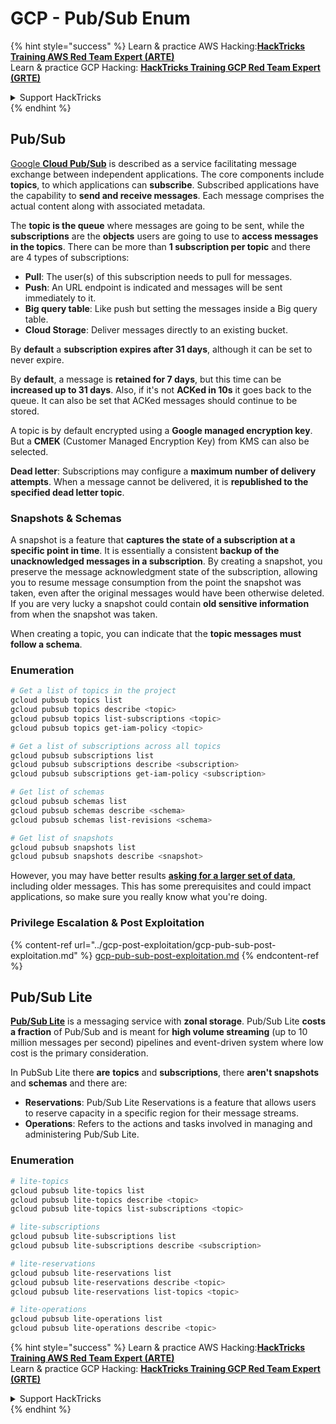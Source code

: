 # GCP - Pub/Sub Enum

{% hint style="success" %}
Learn & practice AWS Hacking:<img src="../../../.gitbook/assets/image (1) (1) (1).png" alt="" data-size="line">[**HackTricks Training AWS Red Team Expert (ARTE)**](https://training.hacktricks.xyz/courses/arte)<img src="../../../.gitbook/assets/image (1) (1) (1).png" alt="" data-size="line">\
Learn & practice GCP Hacking: <img src="../../../.gitbook/assets/image (2).png" alt="" data-size="line">[**HackTricks Training GCP Red Team Expert (GRTE)**<img src="../../../.gitbook/assets/image (2).png" alt="" data-size="line">](https://training.hacktricks.xyz/courses/grte)

<details>

<summary>Support HackTricks</summary>

* Check the [**subscription plans**](https://github.com/sponsors/carlospolop)!
* **Join the** 💬 [**Discord group**](https://discord.gg/hRep4RUj7f) or the [**telegram group**](https://t.me/peass) or **follow** us on **Twitter** 🐦 [**@hacktricks\_live**](https://twitter.com/hacktricks_live)**.**
* **Share hacking tricks by submitting PRs to the** [**HackTricks**](https://github.com/carlospolop/hacktricks) and [**HackTricks Cloud**](https://github.com/carlospolop/hacktricks-cloud) github repos.

</details>
{% endhint %}

## Pub/Sub <a href="#reviewing-cloud-pubsub" id="reviewing-cloud-pubsub"></a>

[Google **Cloud Pub/Sub**](https://cloud.google.com/pubsub/) is described as a service facilitating message exchange between independent applications. The core components include **topics**, to which applications can **subscribe**. Subscribed applications have the capability to **send and receive messages**. Each message comprises the actual content along with associated metadata.

The **topic is the queue** where messages are going to be sent, while the **subscriptions** are the **objects** users are going to use to **access messages in the topics**. There can be more than **1 subscription per topic** and there are 4 types of subscriptions:

* **Pull**: The user(s) of this subscription needs to pull for messages.
* **Push**: An URL endpoint is indicated and messages will be sent immediately to it.
* **Big query table**: Like push but setting the messages inside a Big query table.
* **Cloud Storage**: Deliver messages directly to an existing bucket.

By **default** a **subscription expires after 31 days**, although it can be set to never expire.

By **default**, a message is **retained for 7 days**, but this time can be **increased up to 31 days**. Also, if it's not **ACKed in 10s** it goes back to the queue. It can also be set that ACKed messages should continue to be stored.

A topic is by default encrypted using a **Google managed encryption key**. But a **CMEK** (Customer Managed Encryption Key) from KMS can also be selected.

**Dead letter**: Subscriptions may configure a **maximum number of delivery attempts**. When a message cannot be delivered, it is **republished to the specified dead letter topic**.

### Snapshots & Schemas

A snapshot is a feature that **captures the state of a subscription at a specific point in time**. It is essentially a consistent **backup of the unacknowledged messages in a subscription**. By creating a snapshot, you preserve the message acknowledgment state of the subscription, allowing you to resume message consumption from the point the snapshot was taken, even after the original messages would have been otherwise deleted.\
If you are very lucky a snapshot could contain **old sensitive information** from when the snapshot was taken.

When creating a topic, you can indicate that the **topic messages must follow a schema**.

### Enumeration

```bash
# Get a list of topics in the project
gcloud pubsub topics list
gcloud pubsub topics describe <topic>
gcloud pubsub topics list-subscriptions <topic>
gcloud pubsub topics get-iam-policy <topic>

# Get a list of subscriptions across all topics
gcloud pubsub subscriptions list
gcloud pubsub subscriptions describe <subscription>
gcloud pubsub subscriptions get-iam-policy <subscription>

# Get list of schemas
gcloud pubsub schemas list
gcloud pubsub schemas describe <schema>
gcloud pubsub schemas list-revisions <schema>

# Get list of snapshots
gcloud pubsub snapshots list
gcloud pubsub snapshots describe <snapshot>
```

However, you may have better results [**asking for a larger set of data**](https://cloud.google.com/pubsub/docs/replay-overview), including older messages. This has some prerequisites and could impact applications, so make sure you really know what you're doing.

### Privilege Escalation & Post Exploitation

{% content-ref url="../gcp-post-exploitation/gcp-pub-sub-post-exploitation.md" %}
[gcp-pub-sub-post-exploitation.md](../gcp-post-exploitation/gcp-pub-sub-post-exploitation.md)
{% endcontent-ref %}

## Pub/Sub Lite

[**Pub/Sub Lite**](https://cloud.google.com/pubsub/docs/choosing-pubsub-or-lite) is a messaging service with **zonal storage**. Pub/Sub Lite **costs a fraction** of Pub/Sub and is meant for **high volume streaming** (up to 10 million messages per second) pipelines and event-driven system where low cost is the primary consideration.

In PubSub Lite there **are** **topics** and **subscriptions**, there **aren't snapshots** and **schemas** and there are:

* **Reservations**: Pub/Sub Lite Reservations is a feature that allows users to reserve capacity in a specific region for their message streams.
* **Operations**: Refers to the actions and tasks involved in managing and administering Pub/Sub Lite.

### Enumeration

```bash
# lite-topics
gcloud pubsub lite-topics list
gcloud pubsub lite-topics describe <topic>
gcloud pubsub lite-topics list-subscriptions <topic>

# lite-subscriptions
gcloud pubsub lite-subscriptions list
gcloud pubsub lite-subscriptions describe <subscription>

# lite-reservations
gcloud pubsub lite-reservations list
gcloud pubsub lite-reservations describe <topic>
gcloud pubsub lite-reservations list-topics <topic>

# lite-operations
gcloud pubsub lite-operations list
gcloud pubsub lite-operations describe <topic>
```

{% hint style="success" %}
Learn & practice AWS Hacking:<img src="../../../.gitbook/assets/image (1) (1) (1).png" alt="" data-size="line">[**HackTricks Training AWS Red Team Expert (ARTE)**](https://training.hacktricks.xyz/courses/arte)<img src="../../../.gitbook/assets/image (1) (1) (1).png" alt="" data-size="line">\
Learn & practice GCP Hacking: <img src="../../../.gitbook/assets/image (2).png" alt="" data-size="line">[**HackTricks Training GCP Red Team Expert (GRTE)**<img src="../../../.gitbook/assets/image (2).png" alt="" data-size="line">](https://training.hacktricks.xyz/courses/grte)

<details>

<summary>Support HackTricks</summary>

* Check the [**subscription plans**](https://github.com/sponsors/carlospolop)!
* **Join the** 💬 [**Discord group**](https://discord.gg/hRep4RUj7f) or the [**telegram group**](https://t.me/peass) or **follow** us on **Twitter** 🐦 [**@hacktricks\_live**](https://twitter.com/hacktricks_live)**.**
* **Share hacking tricks by submitting PRs to the** [**HackTricks**](https://github.com/carlospolop/hacktricks) and [**HackTricks Cloud**](https://github.com/carlospolop/hacktricks-cloud) github repos.

</details>
{% endhint %}
